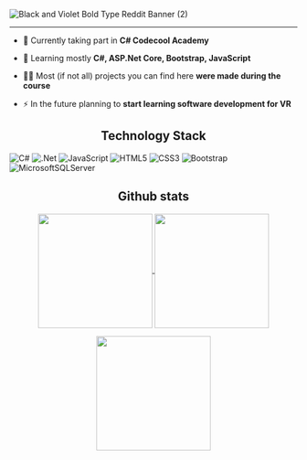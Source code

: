 ![Black and Violet Bold Type Reddit Banner (2)](https://user-images.githubusercontent.com/100727509/180184093-8b44da3b-5733-4633-b371-13aac5746453.png)

<hr>

<p>

- 🔭 Currently taking part in **C# Codecool Academy**

- 🌱 Learning mostly **C#, ASP.Net Core, Bootstrap, JavaScript**

- 👨‍💻 Most (if not all) projects you can find here **were made during the course**

- ⚡ In the future planning to **start learning software development for VR**
</p>
 

<h2 align="center">Technology Stack</h2>


![C#](https://img.shields.io/badge/c%23-%23239120.svg?style=for-the-badge&logo=c-sharp&logoColor=white) ![.Net](https://img.shields.io/badge/.NET-5C2D91?style=for-the-badge&logo=.net&logoColor=white) ![JavaScript](https://img.shields.io/badge/javascript-%23323330.svg?style=for-the-badge&logo=javascript&logoColor=%23F7DF1E) ![HTML5](https://img.shields.io/badge/html5-%23E34F26.svg?style=for-the-badge&logo=html5&logoColor=white) ![CSS3](https://img.shields.io/badge/css3-%231572B6.svg?style=for-the-badge&logo=css3&logoColor=white) ![Bootstrap](https://img.shields.io/badge/bootstrap-%23563D7C.svg?style=for-the-badge&logo=bootstrap&logoColor=white) ![MicrosoftSQLServer](https://img.shields.io/badge/Microsoft%20SQL%20Sever-CC2927?style=for-the-badge&logo=microsoft%20sql%20server&logoColor=white) 

<h2 align="center">Github stats</h2>

<p align="center">
<a href="#">
  <img align="center" src="https://github-readme-stats.vercel.app/api?username=kjoreth&show_icons=true&theme=radical" height="200px"/>
</a>
<a href="#">
  <img align="center" src="https://github-readme-stats.vercel.app/api/top-langs/?username=kjoreth&theme=radical" height="200px"/>
</a>
</p>

<p align="center">
<img align="center" src="http://github-readme-streak-stats.herokuapp.com?user=kjoreth&theme=radical" height="200px"/>
</p>





